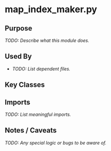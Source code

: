 # map_index_maker.py

## Purpose
_TODO: Describe what this module does._

## Used By
- _TODO: List dependent files._

## Key Classes


## Imports
_TODO: List meaningful imports._

## Notes / Caveats
_TODO: Any special logic or bugs to be aware of._
